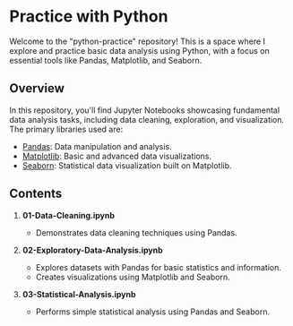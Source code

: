 # Practice with Python

Welcome to the "python-practice" repository! This is a space where I explore and practice basic data analysis using Python, with a focus on essential tools like Pandas, Matplotlib, and Seaborn.

## Overview

In this repository, you'll find Jupyter Notebooks showcasing fundamental data analysis tasks, including data cleaning, exploration, and visualization. The primary libraries used are:

- [Pandas](https://pandas.pydata.org/): Data manipulation and analysis.
- [Matplotlib](https://matplotlib.org/): Basic and advanced data visualizations.
- [Seaborn](https://seaborn.pydata.org/): Statistical data visualization built on Matplotlib.

## Contents

1. **01-Data-Cleaning.ipynb**
   - Demonstrates data cleaning techniques using Pandas.

2. **02-Exploratory-Data-Analysis.ipynb**
   - Explores datasets with Pandas for basic statistics and information.
   - Creates visualizations using Matplotlib and Seaborn.

3. **03-Statistical-Analysis.ipynb**
   - Performs simple statistical analysis using Pandas and Seaborn.

